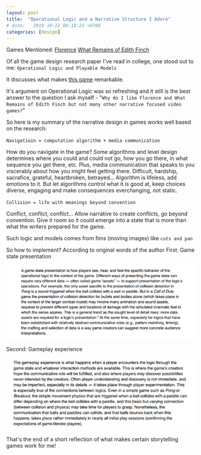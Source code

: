 ```yaml
---
layout: post
title:  "Operational Logic and a Narrative Structure I Adore"
# date:   2019-10-22 00:18:23 +0700
categories: [design]
---
```

Games Mentioned: 
[Florence](https://www.youtube.com/watch?v=HPUwFEhgvVA)
[What Remains of Edith Finch](https://store.steampowered.com/app/501300/What_Remains_of_Edith_Finch/)

Of all the game design research paper I've read in college, one stood out to me: `Operational Logic and Playable Models`

It discusses what makes [this game](http://hcsoftware.sourceforge.net/passage/) remarkable. 

It's argument on Operational Logic was so refreshing and it still is the best answer to the question I ask myself - "`Why do I like Florence and What Remains of Edith Finch but not many other narrative focused video games?`" 


<!-- ![operational logic](/assets/passage.png) -->

So here is my summary of the narrative design in games works well based on the research:

`Navigatioin = computation algorithm + media communication`   

How do you navigate in the game? Some algorithms and level design determines where you could and could not go, how you go there, in what sequence you get there, etc.
Plus, media communication that speaks to you viscerably about how you might feel getting there. Difficult, hardship, sacrafice, grateful, heartbroken, betrayed... 
Algorithm is lifeless, add emotions to it. But let algorithms control what it is good at, keep choices diverse, engaging and make consequences everchanging, not static. 

`Collision = life with meanings beyond convention`

Conflict, conflict, conflict... Allow narrative to create conflicts, go beyond convention. Give it room so it could emerge into a state that is more than what the writers prepared for the game. 

Such logic and models comes from fims (moving images) like `cuts and pan`

So how to implement? According to original words of the author
First: Game state presentation

![game-state](/assets/game-state.png)

Second: Gameplay experience

![gameplay](/assets/gameplay.png)

That's the end of a short reflection of what makes certain storytelling games work for me!

